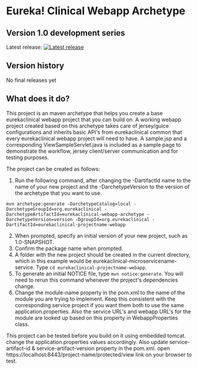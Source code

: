 # Eureka! Clinical Webapp Archetype

## Version 1.0 development series
Latest release: [![Latest release](https://maven-badges.herokuapp.com/maven-central/org.eurekaclinical/eurekaclinical-webapp-archetype/badge.svg)](https://maven-badges.herokuapp.com/maven-central/org.eurekaclinical/eurekaclinical-webapp-archetype)

## Version history
No final releases yet

## What does it do?
This project is an maven archetype that helps you create a base eurekaclinical webapp project that you can build on.
A working webapp project created based on this archetype takes care of jersey/guice configurations and inherits basic API's from eurekaclinical common that every eurekaclinical webapp project will need to have. A sample.jsp and a corresponding ViewSampleServlet.java is  included as a sample page to demonstrate the workflow, jersey client/server communication and for testing purposes. 

The project can be created as follows:

1) Run the following command, after changing the -DartifactId name to the name of your new project and the -DarchetypeVersion to the version of the archetype that you want to use.
```
mvn archetype:generate -DarchetypeCatalog=local -DarchetypeGroupId=org.eurekaclinical -DarchetypeArtifactId=eurekaclinical-webapp-archetype -DarchetypeVersion=version -DgroupId=org.eurekaclinical -DartifactId=eurekaclinical-projectname-webapp
```
2) When prompted, specify an initial version of your new project, such as 1.0-SNAPSHOT.
3) Confirm the package name when prompted.
4) A folder with the new project should be created in the current directory, which in this example would be eurekaclinical-microservicename-service. Type `cd eurekaclinical-projectname-webapp`.
5) To generate an initial NOTICE file, type `mvn notice:generate`. You will need to rerun this command whenever the project's dependencies change.
6) Change the module-name property in the pom.xml to the name of the module you are trying to implement. Keep this consistent with the corresponding service project if you want them both to use the same application.properties. Also the service URL's and webapp URL's for the module are looked up based on this property in WebappProperties class.

This project can be tested before you build on it using embedded tomcat. change the application.properties values accordingly. Also update
service-artifact-id & service-artifact-version property in the pom.xml. open https://localhost:8443/project-name/protected/view
link on your browser to test.






